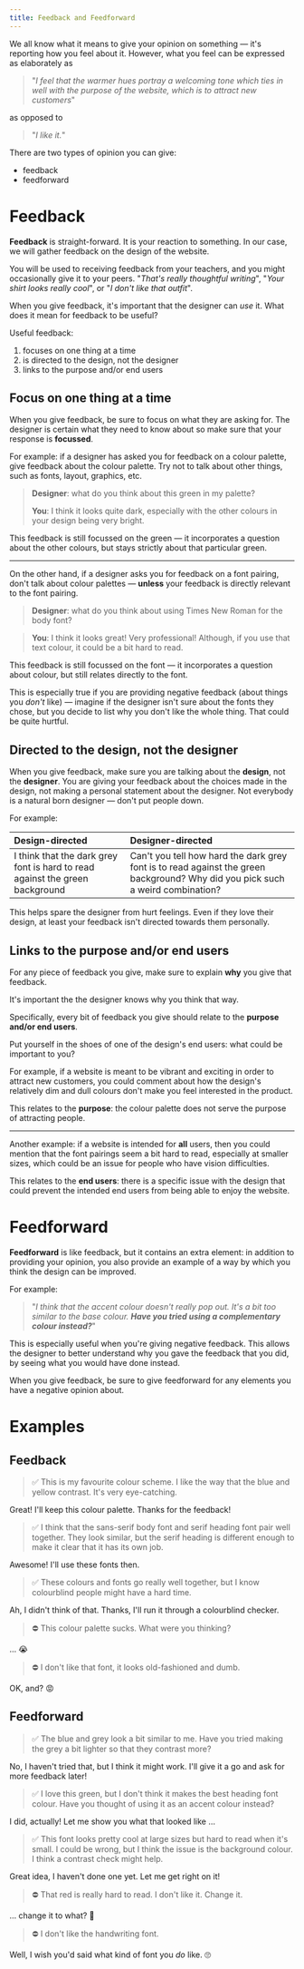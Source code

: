 ```yaml
---
title: Feedback and Feedforward
---
```


We all know what it means to give your opinion on something — it's reporting how you feel about it. However, what you feel can be expressed as elaborately as

> "*I feel that the warmer hues portray a welcoming tone which ties in well with the purpose of the website, which is to attract new customers*"

as opposed to

> "*I like it.*"

There are two types of opinion you can give:

- feedback
- feedforward

# Feedback

**Feedback** is straight-forward. It is your reaction to something. In our case, we will gather feedback on the design of the website.

You will be used to receiving feedback from your teachers, and you might occasionally give it to your peers. "*That's really thoughtful writing*", "*Your shirt looks really cool*", or "*I don't like that outfit*".

When you give feedback, it's important that the designer can *use* it. What does it mean for feedback to be useful?

Useful feedback:

1. focuses on one thing at a time
2. is directed to the design, not the designer
3. links to the purpose and/or end users

## Focus on one thing at a time

When you give feedback, be sure to focus on what they are asking for. The designer is certain what they need to know about so make sure that your response is **focussed**.

For example: if a designer has asked you for feedback on a colour palette, give feedback about the colour palette. Try not to talk about other things, such as fonts, layout, graphics, etc.

> **Designer**: what do you think about this green in my palette?
> 
> **You**: I think it looks quite dark, especially with the other colours in your design being very bright.

This feedback is still focussed on the green — it incorporates a question about the other colours, but stays strictly about that particular green.

----

On the other hand, if a designer asks you for feedback on a font pairing, don't talk about colour palettes — **unless** your feedback is directly relevant to the font pairing.

> **Designer**: what do you think about using Times New Roman for the body font?

> **You**: I think it looks great! Very professional! Although, if you use that text colour, it could be a bit hard to read.

This feedback is still focussed on the font — it incorporates a question about colour, but still relates directly to the font.

This is especially true if you are providing negative feedback (about things you *don't* like) — imagine if the designer isn't sure about the fonts they chose, but you decide to list why you don't like the whole thing. That could be quite hurtful.

## Directed to the design, not the designer

When you give feedback, make sure you are talking about the **design**, not the **designer**. You are giving your feedback about the choices made in the design, not making a personal statement about the designer. Not everybody is a natural born designer — don't put people down.

For example:

| Design-directed | Design**er**-directed |
| :-- | :-- |
| I think that the dark grey font is hard to read against the green background | Can't you tell how hard the dark grey font is to read against the green background? Why did you pick such a weird combination? |

This helps spare the designer from hurt feelings. Even if they love their design, at least your feedback isn't directed towards them personally.

## Links to the purpose and/or end users

For any piece of feedback you give, make sure to explain **why** you give that feedback.

It's important the the designer knows why you think that way.

Specifically, every bit of feedback you give should relate to the **purpose and/or end users**.

Put yourself in the shoes of one of the design's end users: what could be important to you?

For example, if a website is meant to be vibrant and exciting in order to attract new customers, you could comment about how the design's relatively dim and dull colours don't make you feel interested in the product.

This relates to the **purpose**: the colour palette does not serve the purpose of attracting people.

----

Another example: if a website is intended for **all** users, then you could mention that the font pairings seem a bit hard to read, especially at smaller sizes, which could be an issue for people who have vision difficulties.

This relates to the **end users**: there is a specific issue with the design that could prevent the intended end users from being able to enjoy the website.

# Feedforward

**Feedforward** is like feedback, but it contains an extra element: in addition to providing your opinion, you also provide an example of a way by which you think the design can be improved.

For example:

> "_I think that the accent colour doesn't really pop out. It's a bit too similar to the base colour. **Have you tried using a complementary colour instead?**_"

This is especially useful when you're giving negative feedback. This allows the designer to better understand why you gave the feedback that you did, by seeing what you would have done instead.

When you give feedback, be sure to give feedforward for any elements you have a negative opinion about.

# Examples

## Feedback

> ✅ This is my favourite colour scheme. I like the way that the blue and yellow contrast. It's very eye-catching.

Great! I'll keep this colour palette. Thanks for the feedback!

> ✅ I think that the sans-serif body font and serif heading font pair well together. They look similar, but the serif heading is different enough to make it clear that it has its own job.

Awesome! I'll use these fonts then.

> ✅ These colours and fonts go really well together, but I know colourblind people might have a hard time.

Ah, I didn't think of that. Thanks, I'll run it through a colourblind checker.

> ⛔️ This colour palette sucks. What were you thinking?

… 😭

> ⛔️ I don't like that font, it looks old-fashioned and dumb.

OK, and? 😡

## Feedforward

> ✅ The blue and grey look a bit similar to me. Have you tried making the grey a bit lighter so that they contrast more?

No, I haven't tried that, but I think it might work. I'll give it a go and ask for more feedback later!

> ✅ I love this green, but I don't think it makes the best heading font colour. Have you thought of using it as an accent colour instead?

I did, actually! Let me show you what that looked like …

> ✅ This font looks pretty cool at large sizes but hard to read when it's small. I could be wrong, but I think the issue is the background colour. I think a contrast check might help.

Great idea, I haven't done one yet. Let me get right on it!

> ⛔️ That red is really hard to read. I don't like it. Change it.

… change it to what? 🤔

> ⛔️ I don't like the handwriting font.

Well, I wish you'd said what kind of font you *do* like. 🙄